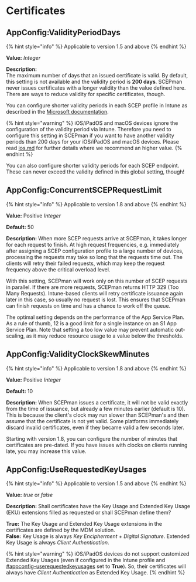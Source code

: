 # Certificates

## AppConfig:ValidityPeriodDays

{% hint style="info" %}
Applicable to version 1.5 and above
{% endhint %}

**Value:** _Integer_

**Description:**\
The maximum number of days that an issued certificate is valid. By default, this setting is not available and the validity period is **200 days**. SCEPman never issues certificates with a longer validity than the value defined here. There are ways to reduce validity for specific certificates, though.

You can configure shorter validity periods in each SCEP profile in Intune as described in the [Microsoft documentation](https://docs.microsoft.com/en-us/mem/intune/protect/certificates-scep-configure#modify-the-validity-period-of-the-certificate-template).

{% hint style="warning" %}
iOS/iPadOS and macOS devices ignore the configuration of the validity period via Intune. Therefore you need to configure this setting in SCEPman if you want to have another validity periods than 200 days for your iOS/iPadOS and macOS devices. Please read [ios.md](../../../certificate-deployment/microsoft-intune/ios.md "mention") for further details where we recommend an higher value.
{% endhint %}

You can also configure shorter validity periods for each SCEP endpoint. These can never exceed the validity defined in this global setting, though!

## AppConfig:ConcurrentSCEPRequestLimit

{% hint style="info" %}
Applicable to version 1.8 and above
{% endhint %}

**Value:** Positive _Integer_

**Default:** 50

**Description:** When more SCEP requests arrive at SCEPman, it takes longer for each request to finish. At high request frequencies, e.g. immediately after assigning a SCEP configuration profile to a large number of devices, processing the requests may take so long that the requests time out. The clients will retry their failed requests, which may keep the request frequency above the critical overload level.

With this setting, SCEPman will work only on this number of SCEP requests in parallel. If there are more requests, SCEPman returns HTTP 329 (Too Many Requests). Intune-based clients will retry certificate issuance again later in this case, so usually no request is lost. This ensures that SCEPman can finish requests on time and has a chance to work off the queue.

The optimal setting depends on the performance of the App Service Plan. As a rule of thumb, 12 is a good limit for a single instance on an S1 App Service Plan. Note that setting a too low value may prevent automatic out-scaling, as it may reduce resource usage to a value below the thresholds.

## AppConfig:ValidityClockSkewMinutes

{% hint style="info" %}
Applicable to version 1.8 and above
{% endhint %}

**Value:** Positive _Integer_

**Default:** 10

**Description:** When SCEPman issues a certificate, it will not be valid exactly from the time of issuance, but already a few minutes earlier (default is 10). This is because the client's clock may run slower than SCEPman's and then assume that the certificate is not yet valid. Some platforms immediately discard invalid certificates, even if they became valid a few seconds later.

Starting with version 1.8, you can configure the number of minutes that certificates are pre-dated. If you have issues with clocks on clients running late, you may increase this value.

## AppConfig:UseRequestedKeyUsages

{% hint style="info" %}
Applicable to version 1.5 and above
{% endhint %}

**Value:** _true_ or _false_

**Description:** Shall certificates have the Key Usage and Extended Key Usage (EKU) extensions filled as requested or shall SCEPman define them?

**True:** The Key Usage and Extended Key Usage extensions in the certificates are defined by the MDM solution.\
**False:** Key Usage is always _Key Encipherment_ + _Digital Signature_. Extended Key Usage is always _Client Authentication_.

{% hint style="warning" %}
iOS/iPadOS devices do not support customized Extended Key Usages (even if configured in the Intune profile and [#appconfig-userequestedkeyusages](certificates.md#appconfig-userequestedkeyusages "mention") set to **True**). So, their certificates will always have _Client Authentication_ as Extended Key Usage.
{% endhint %}
